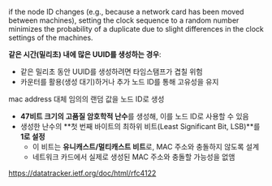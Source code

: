
if the node ID changes (e.g., because a network card has
   been moved between machines), setting the clock sequence to a random
   number minimizes the probability of a duplicate due to slight
   differences in the clock settings of the machines.

**같은 시간(밀리초) 내에 많은 UUID를 생성하는 경우**:
- 같은 밀리초 동안 UUID를 생성하려면 타임스탬프가 겹칠 위험
- 카운터를 활용(생성 대기)하거나 추가 노드 ID를 통해 고유성을 유지

mac address 대체
 임의의 랜덤 값을 노드 ID로 생성

- **47비트 크기의 고품질 암호학적 난수**를 생성해, 이를 노드 ID로 사용할 수 있음
- 생성한 난수의 **첫 번째 바이트의 최하위 비트(Least Significant Bit, LSB)**를 **1로 설정**
    - 이 비트는 **유니캐스트/멀티캐스트 비트**로, MAC 주소와 충돌하지 않도록 설계
    - 네트워크 카드에서 실제로 생성된 MAC 주소와 충돌할 가능성을 없앰


https://datatracker.ietf.org/doc/html/rfc4122